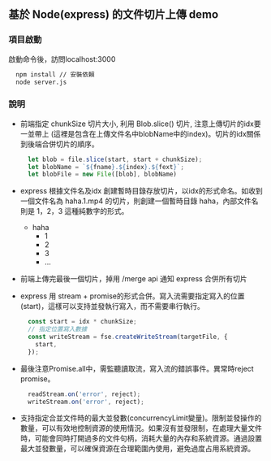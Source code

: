 
## 基於 Node(express) 的文件切片上傳 demo


### 項目啟動
啟動命令後，訪問localhost:3000
```bash
  npm install // 安裝依賴
  node server.js
```


### 說明
- 前端指定 chunkSize 切片大小, 利用 Blob.slice() 切片, 注意上傳切片的idx要一並帶上 (這裡是包含在上傳文件名中blobName中的index)。切片的idx關係到後端合併切片的順序。
    ```js
      let blob = file.slice(start, start + chunkSize);
      let blobName = `${fname}.${index}.${fext}`;
      let blobFile = new File([blob], blobName)
    ```

- express 根據文件名及idx 創建暫時目錄存放切片，以idx的形式命名。如收到一個文件名為 haha.1.mp4 的切片，則創建一個暫時目錄 haha，內部文件名則是 1，2，3 這種純數字的形式。
  - haha
    - 1
    - 2
    - 3
    - ...
  
- 前端上傳完最後一個切片，掉用 /merge api 通知 express 合併所有切片

- express 用 stream + promise的形式合併。寫入流需要指定寫入的位置(start)，這樣可以支持並發執行寫入，而不需要串行執行。
  ```js
    const start = idx * chunkSize;
    // 指定位置寫入數據
    const writeStream = fse.createWriteStream(targetFile, {
      start,
    });
  ```

- 最後注意Promise.all中，需監聽讀取流，寫入流的錯誤事件。異常時reject promise。
  ```js
    readStream.on('error', reject);
    writeStream.on('error', reject);
  ```

- 支持指定合並文件時的最大並發數(concurrencyLimit變量)。限制並發操作的數量，可以有效地控制資源的使用情況。如果沒有並發限制，在處理大量文件時，可能會同時打開過多的文件句柄，消耗大量的內存和系統資源。通過設置最大並發數量，可以確保資源在合理範圍內使用，避免過度占用系統資源。
  


